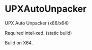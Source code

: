 # UPXAutoUnpacker
 UPX Auto Unpacker (x86/x64)
 
 Required intel-xed. (static build)
 
 Build on X64.
